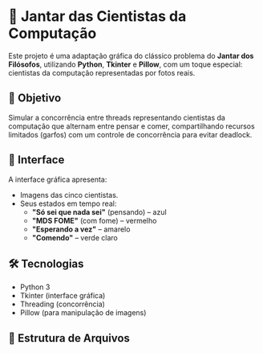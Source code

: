 # 🧠 Jantar das Cientistas da Computação

Este projeto é uma adaptação gráfica do clássico problema do **Jantar dos Filósofos**, utilizando **Python**, **Tkinter** e **Pillow**, com um toque especial: cientistas da computação representadas por fotos reais.

## 🎯 Objetivo

Simular a concorrência entre threads representando cientistas da computação que alternam entre pensar e comer, compartilhando recursos limitados (garfos) com um controle de concorrência para evitar deadlock.

## 📸 Interface

A interface gráfica apresenta:
- Imagens das cinco cientistas.
- Seus estados em tempo real:
  - **"Só sei que nada sei"** (pensando) – azul
  - **"MDS FOME"** (com fome) – vermelho
  - **"Esperando a vez"** – amarelo
  - **"Comendo"** – verde claro

## 🛠️ Tecnologias

- Python 3
- Tkinter (interface gráfica)
- Threading (concorrência)
- Pillow (para manipulação de imagens)

## 📁 Estrutura de Arquivos

